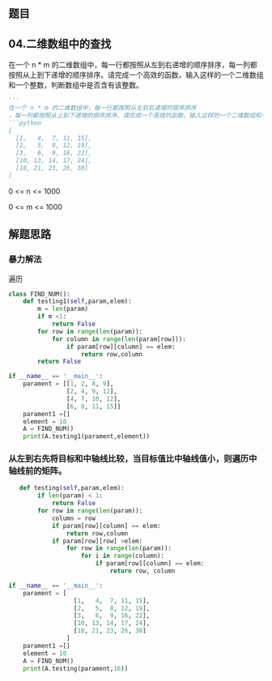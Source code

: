 ## 题目
## 04.二维数组中的查找
在一个 n * m 的二维数组中，每一行都按照从左到右递增的顺序排序，每一列都按照从上到下递增的顺序排序。请完成一个高效的函数，输入这样的一个二维数组和一个整数，判断数组中是否含有该整数。
```python
'''
在一个 n * m 的二维数组中，每一行都按照从左到右递增的顺序排序
，每一列都按照从上到下递增的顺序排序。请完成一个高效的函数，输入这样的一个二维数组和一个整数，判断数组中是否含有该整数。
```python
[
  [1,   4,  7, 11, 15],
  [2,   5,  8, 12, 19],
  [3,   6,  9, 16, 22],
  [10, 13, 14, 17, 24],
  [18, 21, 23, 26, 30]
]
```
0 <= n <= 1000

0 <= m <= 1000

## 解题思路
### 暴力解法
遍历
```python
class FIND_NUM():
    def testing1(self,param,elem):
        m = len(param)
        if m <1:
            return False
        for row in range(len(param)):
            for column in range(len(param[row])):
                if param[row][column] == elem:
                    return row,column
        return False

if __name__ == '__main__':
    parament = [[1, 2, 8, 9],
                [2, 4, 9, 12],
                [4, 7, 10, 12],
                [6, 8, 11, 15]]
    parament1 =[]
    element = 10
    A = FIND_NUM()
    print(A.testing1(parament,element))
```
### 从左到右先将目标和中轴线比较，当目标值比中轴线值小，则遍历中轴线前的矩阵。
```python
   def testing(self,param,elem):
        if len(param) < 1:
            return False
        for row in range(len(param)):
            column = row
            if param[row][column] == elem:
                return row,column
            if param[row][row] >elem:
                for row in range(len(param)):
                    for i in range(column):
                        if param[row][column] == elem:
                            return row, column

if __name__ == '__main__':
    parament = [
                  [1,   4,  7, 11, 15],
                  [2,   5,  8, 12, 19],
                  [3,   6,  9, 16, 22],
                  [10, 13, 14, 17, 24],
                  [18, 21, 23, 26, 30]
                ]
    parament1 =[]
    element = 10
    A = FIND_NUM()
    print(A.testing(parament,16))
```
